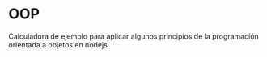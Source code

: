 # OOP
Calculadora de ejemplo para aplicar algunos principios de la programación orientada a objetos en nodejs